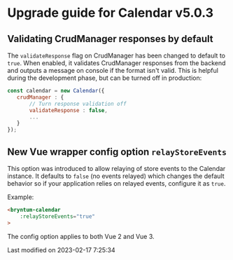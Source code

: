 # Upgrade guide for Calendar v5.0.3

## Validating CrudManager responses by default
The `validateResponse` flag on CrudManager has been changed to default to `true`. When enabled, it validates CrudManager
responses from the backend and outputs a message on console if the format isn't valid. This is helpful during the 
development phase, but can be turned off in production:

```javascript
const calendar = new Calendar({
   crudManager : {
       // Turn response validation off
       validateResponse : false,
       ...
   } 
});
```

## New Vue wrapper config option `relayStoreEvents`

This option was introduced to allow relaying of store events to the Calendar instance. It defaults to `false` (no events
relayed) which changes the default behavior so if your application relies on relayed events, configure it as `true`.

Example:
```html
<bryntum-calendar
    :relayStoreEvents="true"
>
```

The config option applies to both Vue 2 and Vue 3.


<p class="last-modified">Last modified on 2023-02-17 7:25:34</p>